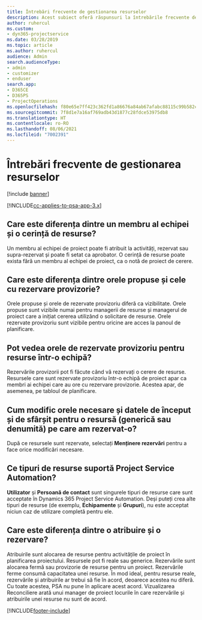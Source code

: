 ```yaml
---
title: Întrebări frecvente de gestionarea resurselor
description: Acest subiect oferă răspunsuri la întrebările frecvente despre gestionarea resurselor.
author: ruhercul
ms.custom:
- dyn365-projectservice
ms.date: 03/28/2019
ms.topic: article
ms.author: ruhercul
audience: Admin
search.audienceType:
- admin
- customizer
- enduser
search.app:
- D365CE
- D365PS
- ProjectOperations
ms.openlocfilehash: f80e65e7ff423c362fd1a86676a84ab67afabc88115c99b582c5eefa6c725a46
ms.sourcegitcommit: 7f8d1e7a16af769adb43d1877c28fdce53975db8
ms.translationtype: HT
ms.contentlocale: ro-RO
ms.lasthandoff: 08/06/2021
ms.locfileid: "7002391"
---
```

# <a name="resource-management-faq"></a>Întrebări frecvente de gestionarea resurselor

[!include [banner](../includes/psa-now-project-operations.md)]

[!INCLUDE[cc-applies-to-psa-app-3.x](../includes/cc-applies-to-psa-app-3x.md)]

## <a name="what-is-the-difference-between-a-team-member-and-a-resource-requirement"></a>Care este diferența dintre un membru al echipei și o cerință de resurse?

Un membru al echipei de proiect poate fi atribuit la activități, rezervat sau supra-rezervat și poate fi setat ca aprobator. O cerință de resurse poate exista fără un membru al echipei de proiect, ca o notă de proiect de cerere. 

## <a name="what-is-the-difference-between-proposed-and-soft-booked-hours"></a>Care este diferența dintre orele propuse și cele cu rezervare provizorie?

Orele propuse și orele de rezervate provizoriu diferă ca vizibilitate. Orele propuse sunt vizibile numai pentru managerii de resurse și managerul de proiect care a inițiat cererea utilizând o solicitare de resurse. Orele rezervate provizoriu sunt vizibile pentru oricine are acces la panoul de planificare.

## <a name="how-can-i-see-the-soft-booked-hours-for-resources-on-a-team"></a>Pot vedea orele de rezervate provizoriu pentru resurse într-o echipă?

Rezervările provizorii pot fi făcute când vă rezervați o cerere de resurse. Resursele care sunt rezervate provizoriu într-o echipă de proiect apar ca membri ai echipei care au ore cu rezervare provizorie. Acestea apar, de asemenea, pe tabloul de planificare.

## <a name="how-do-i-change-the-required-hours-and-the-start-and-end-dates-for-a-resource-generic-or-named-that-i-booked"></a>Cum modific orele necesare și datele de început și de sfârșit pentru o resursă (generică sau denumită) pe care am rezervat-o?

După ce resursele sunt rezervate, selectați **Menținere rezervări** pentru a face orice modificări necesare.

## <a name="what-resources-types-does-project-service-automation-support"></a>Ce tipuri de resurse suportă Project Service Automation?

**Utilizator** și **Persoană de contact** sunt singurele tipuri de resurse care sunt acceptate în Dynamics 365 Project Service Automation. Deși puteți crea alte tipuri de resurse (de exemplu, **Echipamente** și **Grupuri**), nu este acceptat niciun caz de utilizare completă pentru ele.

## <a name="what-is-the-difference-between-an-assignment-and-a-booking"></a>Care este diferența dintre o atribuire și o rezervare?

Atribuirile sunt alocarea de resurse pentru activitățile de proiect în planificarea proiectului. Resursele pot fi reale sau generice. Rezervările sunt alocarea fermă sau provizorie de resurse pentru un proiect. Rezervările ferme consumă capacitatea unei resurse. În mod ideal, pentru resurse reale, rezervările și atribuirile ar trebui să fie în acord, deoarece acestea nu diferă. Cu toate acestea, PSA nu pune în aplicare acest acord. Vizualizarea Reconciliere arată unui manager de proiect locurile în care rezervările și atribuirile unei resurse nu sunt de acord.


[!INCLUDE[footer-include](../includes/footer-banner.md)]